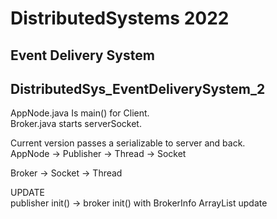 # DistributedSystems  2022 
## Event Delivery System

## DistributedSys_EventDeliverySystem_2


AppNode.java Is main() for Client. <br>
Broker.java starts serverSocket. <br>

Current version passes a serializable to server and back. <br>
AppNode -> Publisher -> Thread -> Socket <br>

Broker -> Socket -> Thread <br>

UPDATE<br>
publisher init() -> broker init() with BrokerInfo ArrayList update 
